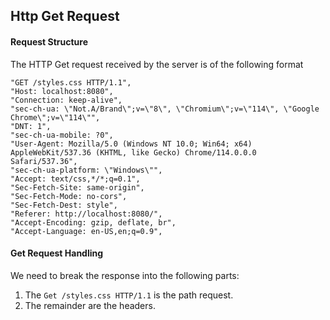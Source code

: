 ## Http Get Request

#### Request Structure

The HTTP Get request received by the server is of the following format

```
"GET /styles.css HTTP/1.1",
"Host: localhost:8080",
"Connection: keep-alive",
"sec-ch-ua: \"Not.A/Brand\";v=\"8\", \"Chromium\";v=\"114\", \"Google Chrome\";v=\"114\"",
"DNT: 1",
"sec-ch-ua-mobile: ?0",
"User-Agent: Mozilla/5.0 (Windows NT 10.0; Win64; x64) AppleWebKit/537.36 (KHTML, like Gecko) Chrome/114.0.0.0 Safari/537.36",
"sec-ch-ua-platform: \"Windows\"",
"Accept: text/css,*/*;q=0.1",
"Sec-Fetch-Site: same-origin",
"Sec-Fetch-Mode: no-cors",
"Sec-Fetch-Dest: style",
"Referer: http://localhost:8080/",
"Accept-Encoding: gzip, deflate, br",
"Accept-Language: en-US,en;q=0.9",
```

#### Get Request Handling

We need to break the response into the following parts:
1. The `Get /styles.css HTTP/1.1` is the path request.
2. The remainder are the headers.
